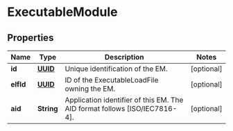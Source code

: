 # ExecutableModule

## Properties
Name | Type | Description | Notes
------------ | ------------- | ------------- | -------------
**id** | [**UUID**](UUID.md) | Unique identification of the EM. |  [optional]
**elfId** | [**UUID**](UUID.md) | ID of the ExecutableLoadFile owning the EM. |  [optional]
**aid** | **String** | Application identifier of this EM. The AID format follows [ISO/IEC7816-4]. |  [optional]
